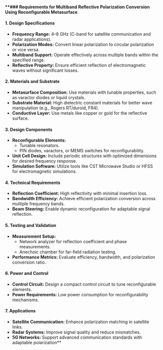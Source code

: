 #### **### Requirements for Multiband Reflective Polarization Conversion Using Reconfigurable Metasurface

#### **1. Design Specifications**
- **Frequency Range:** 4–8 GHz (C-band for satellite communication and radar applications).
- **Polarization Modes:** Convert linear polarization to circular polarization or vice versa.
- **Multiband Support:** Operate effectively across multiple bands within the specified range.
- **Reflective Property:** Ensure efficient reflection of electromagnetic waves without significant losses.

#### **2. Materials and Substrate**
- **Metasurface Composition:** Use materials with tunable properties, such as varactor diodes or liquid crystals.
- **Substrate Material:** High dielectric constant materials for better wave manipulation (e.g., Rogers RT/duroid, FR4).
- **Conductive Layer:** Use metals like copper or gold for the reflective surface.

#### **3. Design Components**
- **Reconfigurable Elements:**
  - Tunable resonators.
  - PIN diodes, varactors, or MEMS switches for reconfigurability.
- **Unit Cell Design:** Include periodic structures with optimized dimensions for desired frequency response.
- **Simulation Software:** Utilize tools like CST Microwave Studio or HFSS for electromagnetic simulations.

#### **4. Technical Requirements**
- **Reflection Coefficient:** High reflectivity with minimal insertion loss.
- **Bandwidth Efficiency:** Achieve efficient polarization conversion across multiple frequency bands.
- **Beam Steering:** Enable dynamic reconfiguration for adaptable signal reflection.

#### **5. Testing and Validation**
- **Measurement Setup:**
  - Network analyzer for reflection coefficient and phase measurements.
  - Anechoic chamber for far-field radiation testing.
- **Performance Metrics:** Evaluate efficiency, bandwidth, and polarization conversion ratio.

#### **6. Power and Control**
- **Control Circuit:** Design a compact control circuit to tune reconfigurable elements.
- **Power Requirements:** Low power consumption for reconfigurability mechanisms.

#### **7. Applications**
- **Satellite Communication:** Enhance polarization matching in satellite links.
- **Radar Systems:** Improve signal quality and reduce mismatches.
- **5G Networks:** Support advanced communication standards with adaptable polarization**
